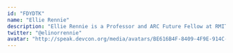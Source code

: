 ```yaml
---
id: "FDYDTK"
name: "Ellie Rennie"
description: "Ellie Rennie is a Professor and ARC Future Fellow at RMIT University. Her current research uses digital ethnography to study the social outcomes arising from automation technologies, including blockchain. Prior to commencing her Future Fellowship, Ellie's research was focused on the topic of digital inclusion. She has written five books."
twitter: "@elinorrennie"
avatar: "http://speak.devcon.org/media/avatars/BE616B4F-8409-4F9E-914C-0F5B4D900284_INGtsKO.jpeg"
---
```

